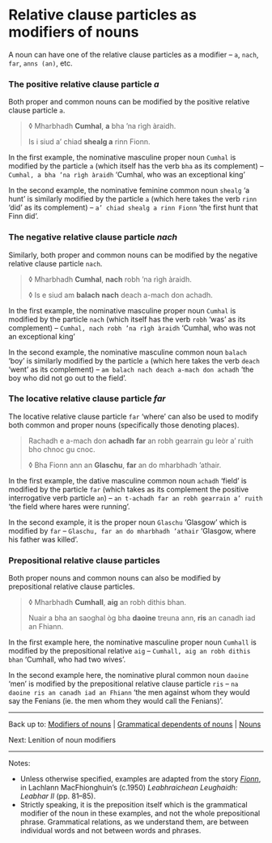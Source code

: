 # Relative clause particles as modifiers of nouns

A noun can have one of the relative clause particles as a modifier – `a`, `nach`, `far`, `anns (an)`, etc.

### The positive relative clause particle *a*

Both proper and common nouns can be modified by the positive relative clause particle `a`.

> ◊ Mharbhadh **Cumhal**, **a** bha ’na rìgh àraidh.
> 
> Is i siud a’ chiad **shealg a** rinn Fionn.

In the first example, the nominative masculine proper noun `Cumhal` is modified by the particle `a` (which itself has the verb `bha` as its complement) – `Cumhal, a bha ’na rìgh àraidh` ‘Cumhal, who was an exceptional king’

In the second example, the nominative feminine common noun `shealg` ‘a hunt’ is similarly modified by the particle `a` (which here takes the verb `rinn` ‘did’ as its complement) – `a’ chiad shealg a rinn Fionn` ‘the first hunt that Finn did’.

### The negative relative clause particle *nach*

Similarly, both proper and common nouns can be modified by the negative relative clause particle `nach`.

> ◊ Mharbhadh **Cumhal**, **nach** robh ’na rìgh àraidh.
>
> ◊ Is e siud am **balach** **nach** deach a-mach don achadh.

In the first example, the nominative masculine proper noun `Cumhal` is modified by the particle `nach` (which itself has the verb `robh` ‘was’ as its complement) – `Cumhal, nach robh ’na rìgh àraidh` ‘Cumhal, who was not an exceptional king’

In the second example, the nominative masculine common noun `balach` ‘boy’ is similarly modified by the particle `a` (which here takes the verb `deach` ‘went’ as its complement) – `am balach nach deach a-mach don achadh` ‘the boy who did not go out to the field’.

### The locative relative clause particle *far*

The locative relative clause particle `far` ‘where’ can also be used to modify both common and proper nouns (specifically those denoting places).

> Rachadh e a-mach don **achadh** **far** an robh gearrain gu leòr a’ ruith bho chnoc gu cnoc.
>
> ◊ Bha Fionn ann an **Glaschu**, **far** an do mharbhadh ’athair.

In the first example, the dative masculine common noun `achadh` ‘field’ is modified by the particle `far` (which takes as its complement the positive interrogative verb particle `an`) – `an t-achadh far an robh gearrain a’ ruith` ‘the field where hares were running’.

In the second example, it is the proper noun `Glaschu` ‘Glasgow’ which is modified by `far` – `Glaschu, far an do mharbhadh ’athair` ‘Glasgow, where his father was killed’.

### Prepositional relative clause particles

Both proper nouns and common nouns can also be modified by prepositional relative clause particles.

> ◊ Mharbhadh **Cumhall**, **aig** an robh dithis bhan.
>
> Nuair a bha an saoghal òg bha **daoine** treuna ann, **ris** an canadh iad an Fhiann.

In the first example here, the nominative masculine proper noun `Cumhall` is modified by the prepositional relative `aig` – `Cumhall, aig an robh dithis bhan` ‘Cumhall, who had two wives’.

In the second example here, the nominative plural common noun `daoine` ‘men’ is modified by the prepositional relative clause particle `ris` – `na daoine ris an canadh iad an Fhiann` ‘the men against whom they would say the Fenians (ie. the men whom they would call the Fenians)’.

----

Back up to: [Modifiers of nouns](index.md) | [Grammatical dependents of nouns](../index.md) \| [Nouns](../../index.md)

Next: Lenition of noun modifiers

----

Notes:

- Unless otherwise specified, examples are adapted from the story *[Fionn](../../texts/Fionn.md)*, in Lachlann MacFhionghuin’s (c.1950) *Leabhraichean Leughaidh: Leabhar II* (pp. 81–85).
- Strictly speaking, it is the preposition itself which is the grammatical modifier of the noun in these examples, and not the whole prepositional phrase. Grammatical relations, as we understand them, are between individual words and not between words and phrases.

